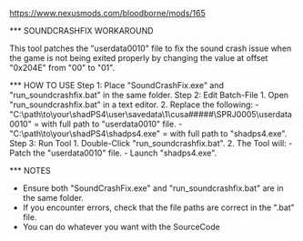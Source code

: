 https://www.nexusmods.com/bloodborne/mods/165

*** SOUNDCRASHFIX WORKAROUND

This tool patches the "userdata0010" file to fix the sound crash issue when the game is 
not being exited properly by changing the value at offset "0x204E" from "00" to "01".

*** HOW TO USE
Step 1: Place "SoundCrashFix.exe" and "run_soundcrashfix.bat" in the same folder.
Step 2: Edit Batch-File
	1. Open "run_soundcrashfix.bat" in a text editor.
	2. Replace the following:
   		- "C:\path\to\your\shadPS4\user\savedata\1\cusa#####\SPRJ0005\userdata0010" = with full path to "userdata0010" file.
   		- "C:\path\to\your\shadPS4\shadps4.exe" = with full path to "shadps4.exe".
Step 3: Run Tool
	1. Double-Click "run_soundcrashfix.bat".
	2. The Tool will:
		- Patch the "userdata0010" file.
		- Launch "shadps4.exe".

*** NOTES
- Ensure both "SoundCrashFix.exe" and "run_soundcrashfix.bat" are in the same folder.
- If you encounter errors, check that the file paths are correct in the ".bat" file.
- You can do whatever you want with the SourceCode
